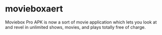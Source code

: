# movieboxaert
Moviebox Pro APK is now a sort of movie application which lets you look at and revel in unlimited shows, movies, and plays totally free of charge.
